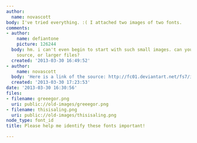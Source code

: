 ```yaml
---
author:
  name: novascott
body: I've tried everything. :( I attached two images of two fonts.
comments:
- author:
    name: defiantone
    picture: 126244
  body: hm. i can't even begin to start with such small images. can you provide the
    source, or larger files?
  created: '2013-03-30 16:49:52'
- author:
    name: novascott
  body: 'Here is a link of the source: http://fc01.deviantart.net/fs7/i/2005/187/8/8/Slate_Mockup_by_hakkisak.jpg'
  created: '2013-03-30 17:23:53'
date: '2013-03-30 16:30:56'
files:
- filename: greeegor.png
  uri: public://old-images/greeegor.png
- filename: thisisaling.png
  uri: public://old-images/thisisaling.png
node_type: font_id
title: Please help me identify these fonts important!

---
```

